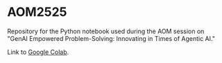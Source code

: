 # AOM2525

Repository for the Python notebook used during the AOM session on "GenAI Empowered Problem-Solving: Innovating in Times of Agentic AI."

Link to [Google Colab](https://colab.research.google.com/drive/1p5p9P-4g9pG2lE6-NNsCBj63WmFPhmnL?usp=sharing).
